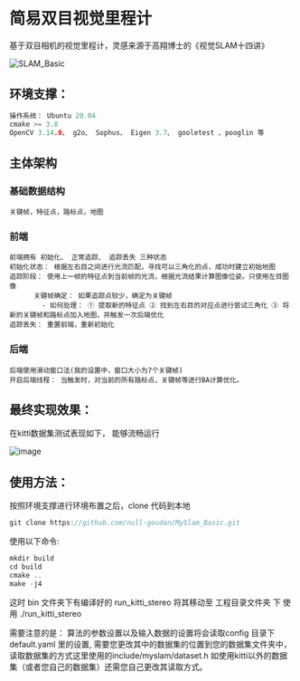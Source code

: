 # 简易双目视觉里程计
基于双目相机的视觉里程计，灵感来源于高翔博士的《视觉SLAM十四讲》

![SLAM_Basic](https://github.com/null-goudan/MySlam_Basic/assets/74131166/0932251f-19e4-40bd-a81c-4bb52b092482)


## 环境支撑：
   ```c
   操作系统： Ubuntu 20.04
   cmake >= 3.8
   OpenCV 3.14.0、 g2o、 Sophus、 Eigen 3.7、 gooletest 、pooglin 等
   ```

## 主体架构
  ### 基础数据结构
    关键帧，特征点，路标点，地图
  ### 前端
    前端拥有 初始化、 正常追踪、 追踪丢失 三种状态
    初始化状态： 根据左右目之间进行光流匹配，寻找可以三角化的点，成功时建立初始地图
    追踪阶段： 使用上一帧的特征点到当前帧的光流，根据光流结果计算图像位姿。只使用左目图像
          关键帧确定： 如果追踪点较少，确定为关键帧 
            - 如何处理： ① 提取新的特征点 ② 找到左右目的对应点进行尝试三角化 ③ 将新的关键帧和路标点加入地图，并触发一次后端优化
    追踪丢失： 重置前端，重新初始化
  ### 后端
    后端使用滑动窗口法(我的设置中，窗口大小为7个关键帧) 
    开启后端线程： 当触发时，对当前的所有路标点，关键帧等进行BA计算优化。

## 最终实现效果：
  在kitti数据集测试表现如下， 能够流畅运行
  
  ![image](https://github.com/null-goudan/MySlam_Basic/assets/74131166/d312cac6-e7cd-4087-b6af-166eb7aefdfc)


## 使用方法：
  按照环境支撑进行环境布置之后，clone 代码到本地
  ```c 
  git clone https://github.com/null-goudan/MySlam_Basic.git
  ```
  使用以下命令:
  ```c
  mkdir build
  cd build
  cmake ..
  make -j4
  ```
  这时 bin 文件夹下有编译好的 run_kitti_stereo  将其移动至 工程目录文件夹 下 使用 ./run_kitti_stereo

  需要注意的是： 算法的参数设置以及输入数据的设置将会读取config 目录下 default.yaml 里的设置, 需要您更改其中的数据集的位置到您的数据集文件夹中，读取数据集的方式这里使用的include/myslam/dataset.h 如使用kitti以外的数据集（或者您自己的数据集）还需您自己更改其读取方式。
